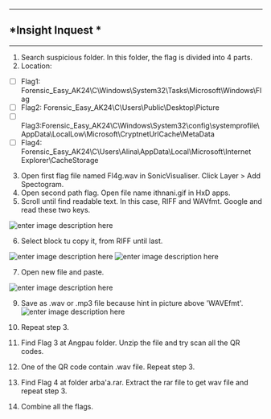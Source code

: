 ***

## *Insight Inquest *

***
1. Search suspicious folder. In this folder, the flag is divided into 4 parts. 
2. Location: 
 - [ ] Flag1: Forensic_Easy_AK24\C\Windows\System32\Tasks\Microsoft\Windows\Flag
 - [ ] Flag2: Forensic_Easy_AK24\C\Users\Public\Desktop\Picture
 - [ ] Flag3:Forensic_Easy_AK24\C\Windows\System32\config\systemprofile\AppData\LocalLow\Microsoft\CryptnetUrlCache\MetaData
 - [ ] Flag4: Forensic_Easy_AK24\C\Users\Alina\AppData\Local\Microsoft\Internet Explorer\CacheStorage
3. Open first flag file named Fl4g.wav in SonicVisualiser. Click Layer > Add Spectogram.
4. Open second path flag. Open file name ithnani.gif in HxD apps. 
5. Scroll until find readable text. In this case, RIFF and WAVfmt. Google and read these two keys.

![enter image description here](https://lh3.googleusercontent.com/pw/AP1GczPNBl0X3T4CktRUEuweZk4CXiv-ZJJ41hiCG8CSGcyHCAKH-A8-Wue3Tom9o1XT_3EgKQhawfCHrRIjRDp8GcEpvCi2-n_OiaepKytd2Fcg0BA6qfcey2NUOa1Mg7j97IjqXnSMpXRMg8yvvqsqOwPxFPNkeyIiUTMmMI7j7LTZyXznQd59owwFF8oE28rwgT5LZaED1hlidxlvfiIRETjZdt_OULBsYgAam4AFxMBIPdZNTwfxJlqFbiIH0aC2BOSabV8w2qiLtiEUXKKVTTxs5GVTWTS-0Aeym-PiNhT_QxZ5Nxu6SheqaW6_Rgl6vWxh-OA2tb53MSXpV3bN5KLOOTjhMvGoXNEDM2lGYCMw0_mcF1pOXIx5Gr8POabD7_s0f3xowJLtFymCawlJQTp3rCpbJvsrdemI0X4aJpRIpAk0SZLMllAV92-EXGu_kBzDc-B6Czq4cKJhxqhzTbAVfqJ5K69xW8jbXKWJIB-EvkRt1X51mC_5dqdWW4-Ja1WY5jYtYyU9EpY_qtBTw4xXgZSR0HdWkm_SkjxxccGPxS4YLL20R_db5HAyKgkr09oJxCULcP31qwfDLNKg6gE-anOKDhmwF7aGI-q-O6Mon4XAn7j401PCRDBNcz-kgdEum532mGgMUgR0MHSceoY7vxYc4JyFQOMfcoYnJOzAxtNQuKmlNs2WZErU8aHLIv7Hzh74mdK42EVPBxk5UiE5QubjIgj_IcL-EJZEaty52wn_lEOTzwhQ9cx8jqW0MfcRxgq6fTk0SzqROoDbQgyGWAcHh5BXc-ZcBXGO3o7wnwovRcYql1NNolp-yXDqwpizkoh4NJule60RvqgyusCHKuoUYnpkkfPErHFHX6JgF_FeKpUK4GIzcg8ZZp39Xlzm40sFaBkSPc3twwczeUCryQ=w690-h904-s-no-gm?authuser=0)

6. Select block tu copy it, from RIFF until last. 

![enter image description here](https://lh3.googleusercontent.com/pw/AP1GczM85MrpONsLcT5sp9dbz8Xvn2NlFR4P17oXM1x9nwct6D6iS6AiApthx-WHD2qQbNfYPG7VxlJ25_qGqLc7KAuOBTAJER-BaqwWQAS2Y6ORMjmw0DzxB7djEgej_q7qfVB5qCeffSmzH4xqB-hXTkqnAdmT1I_sdRGWGgVL38jvorlk9LeoduvmB1HsNIRZt00011hg9fcJwidNMpUfZAE5wJEUdWywRJ_uJ7UwmktJKFEVpggNSFY62QDAvI7JmxXmzbs4MlJ6tVHW3s9MNzZWtnUTTR-susoxn6vgCjP9xIeuhBdD7ZjKztTYRW3hVyTgT_rpSld_VKR3e0KlEAOxEcVugdoclS07UV1K_tUSkPOU1v94r6Mfr8g9OfKdt55V0lVIC9A3xVs4v0KlsbaTc335_p4G1vQR-OvxgPuzkH1jimXtVP8xT9X0hYRTU8t5xonMJtR3kXqo9BSbNLfOYt8DX4PoJq-2PmBmCMXwWy-_TwIMUI3k43EDdElOnpce595x40U6UCHNenoSItgFmqUfLl4CVC1c21KQz18vk8qAJ_9fwAyRd2h4-GLP_4DonnQeN9cKbiQj3W0DlugyFNBm4WFejgPhEcWQAT6ZeCd1tA6mixbPvWqQ8UtjmCYtcdxRNCATdbtedq2u4bEJiYoBTikUUvewYGkp18SlNpH08dJ-MScmaCEqypkuTek62Hpe0pSAxy-ECXpzQD53Zky23riTd1lsJrDZtBBRSInNGVwAdyoL4MXo6_5RmL6pilmd7M5_pW5oNOeByGLzonvMH77KOMWVSAuWESt08yoWJjJmZJnO06pcJGUr-xyDcb_B_vEid-KnXFAKzlZnZDRvzlgtg7dFgdsI6FSdR9uUbHeTzG50fzxrEzdRV_MaIgLlzrtdBD10q99HHO_4pYs=w406-h402-s-no-gm?authuser=0)
![enter image description here](https://lh3.googleusercontent.com/pw/AP1GczPMdBAImKhfmoiXsVlHQkTYkqnzBgRQsZ5lBqMovqJvyGqQsQFmZ_EgcKFZDMGp2rxlhLcg7r-5VYRlw5kFvbnMlJSI2-S3wmcGDUp7SCEf16xc75PMlHj7lIOj0fxeWwo3dQFQBfIJRX5uZ3v1uutzHVm2vHrkakwETSCHTAhtT9oXeO7ZXXAj5qefGH5EdV6PapNaS8OA3fQSRsAoYndwd1x3Q7hInccfpGwIhVTxcIxUDohDstOc-3KGQP172iFjPEZD-XjM9skpnOl02w3HlXxXTub08OWKeL0mTacaybrsU8C-0aCw4LxPW7-m92WJEZzGLBoQrYL-B6xOkeriTxl4NLIzdJUR-2UCBZjm60yavAzoDc3B0-pz3bB8TOcuHqo1o4cclzzda1_tCpRe9H7jGEhV7BBkxJr7GksHWpHM9V5y02E9MNn3C_pmbkuADvtwJpYzZNDLqYf4gJVrHCL1CkztpsuRpPk45cBa3Tbrn1nD6UCnWQFk0eYsxAbg_skKsQaqB5fCmFnlYT_TnvNGY4kHRAON3cbWLOCUWnjn3HWEuOnx-GN0tfLN6LFSpZtvkMdRidmlCyp0p2q971owLuuTLU2MsBAQ9u6vKQdB7rmudZSOK6yDjbansEip6AUi0EJbVa3x0C7D-C6byS_KCLInlHfWPi_DuTvYKw5u_8Wyc3vR_N1YDItolGN7o-Q0_DyMhlVk3p9nOYWN2AwvpAobCY2oWEBUluO2yVe4oplpexKlvkKsKR9qedv30HYIv1UBTv5fmykavt4UqEe3bd5bQLpn5HszVLMWuaBnMekwI5rx7AeiWc6Dz8sSuhFcgPX8ml9pCWdhxuDIewz7BMf18V2X1X6xG1tQbrwFC339cFgiMYaUS11eVRTE4D71SenzMHiIFI7f2TO_Jw=w1116-h698-s-no-gm?authuser=0)

7. Open new file and paste. 

![enter image description here](https://lh3.googleusercontent.com/pw/AP1GczOeId84rVX1nhIHfi2Chw-4nyW4rJKzL5OjlIqKdjzoXzcR12yvQGfPGnj0vccLjQ7Qkte58Gn0UmmUIfDpMGq3Scp-McJgZBAyLidqvv0F7GEAgUZU19Om1PsFjXE8iX2nFZAKIsTnRXMOqBvN9TRmusIj3zlzsKVL0OAfmLcafQ4MWbPheZAa_vihqatyfSVk0yfVK1NbWO8BbxmKVzgRqAz1z0xxBhQmByEeZICbRbQX0idCPuugKpnY39ERJH4-tH4q9aw1LLL1_2CJU-Hjpa2jrwGgGwvHDusSJEOcdkO2NB4Mx--0MOWl-VfSPd7jxtjve1y2olu55QvxdAmNQYTYdLZnyA-ujBxl7QtXs3KGAJmUG9Vsfvcjz47U7c9D0gsoEoNcmmBeFCNwFtzNPdnwQg2MDFNOQIAFbPb5wGIgtBdvemuyfGzjuFuJ7OVHJerwJJuwxxVu721v_VN_h5bUbzRO9kfKke04hRMkzukUze1ttyExA7fSlz2fHchy60Yx6bwMWxCfSgsnPFG7p-zU2NRIbfHCldfBV2rRniT_obi8I4RBDi-aYU-KJ9nh2jWLO06Kz7Qizdglt4clvwRP3la1smP1yDsqcaT_QkhRiCciMrOQoSUmju4X46E7joQ5Fym67wmZEgupqvVVXNETgh6DoM-cikV66kbZyxSk02ScqjzzrGzPw8v7bxlIvJgSfmhiybcYr3diigKWbCpAeyvJq2SNrdMMKYbjnC1U3dpOBwhGTXhYpjqT2B6nxZ3xX4DTEmAJb-pTR5HwlzDCYY-f92dH1k8dTtA8mHgGlb4fD4q25zU8tvmu1mKSsqVLiAJ9jPO363DvVHka0ClPJU8PkdRa3pJIFSevOvtWKtweYYoO09Bmx7HMOEeKQ7UKtNliVyW3MiU-BGYCoA=w741-h913-s-no-gm?authuser=0)

9. Save as .wav or .mp3 file because hint in picture above 'WAVEfmt'. 
![enter image description here](https://lh3.googleusercontent.com/pw/AP1GczMpGl4fxSRZ2XeFVizVbWV-e5iP49jDjfItAnVvWJsNreEJQMD9A1YZoMQZTX8IvA5vroT5NLoZAsMG_dYtHIqyzfyETxDE9Werg0LKvvzpi7VAPBP2Z2yqb8rOwbvs8hMF520zS8Fg6IzYs7agcn_dsq_k4UUOq09N1XkFlQhMfIPJ0hs8TbsnZAPM-dyVbtTscEkvmluNt8QRlqMLX_oilbd6buSJJxusHGkSBq2gvgdqf_X6PzKH2z1kRAXpVicMKmJXnDH2-Lk4l0hOKAT-Xh-TGZwP6UMFXhvETWjWMWVDHmhW2PS-fqF9v6tLgOvRDBzTXfOZTManUAjyu3GPjbTZJMOLr1h5dLTnxvsXs3ugRgndLp5hQ36TKL5RGIvFXj2eIq4wSJixOsLOZCgvgM4v6pWXs3TrKgrECJPkJU0ffqVoJ-cuyYv6bv0a-MWj1pfrsWwB6jS4ObyyVloUkyeGwL2PU3OLF6K3-pjBIq96X4dAr397zc3eLfxdXQl1XpLiIdeZspW0xSO7jX6SHHehBpy74x2q4RYXTTAygJGLajCWfvI4Y9TR1Z6r49x9TqqbUso_AtYUKTFr3UWEoDgMQh5llVgNJ-CsQ7Sbz4R1E7nOVT_qviM4vukt7SUncWQ-Z2mR1P0WE550rso6bZnzW3GWjsMTwfHFuHQOTxl-rw_Rkagw-gkv3hEh2ZutL0qUAYbAe2ge1a7xTRR4wUco9JSH2Ht86YhU5jzryPeEeM8wlOSzyUPLP5jS9HCf7Tet1YOdeyozCniv3hbngjrqwrSDxJMS6uMzRvlnUlUwK2zpds4gH1se_U49PBRnJCF_3reesrvQuqEGse6r6xuUwf5czLb-qRYxgbisP4CvinHuNgd5nc4JeqH0DLWdgZaZU5KsTiUhBXO9EpFtxg=w1382-h694-s-no-gm?authuser=0)

10. Repeat step 3.
11. Find Flag 3 at Angpau folder. Unzip the file and try scan all the QR codes. 
12. One of the QR code contain .wav file. Repeat step 3.
13. Find Flag 4 at folder arba'a.rar. Extract the rar file to get wav file and repeat step 3.
14. Combine all the flags.

